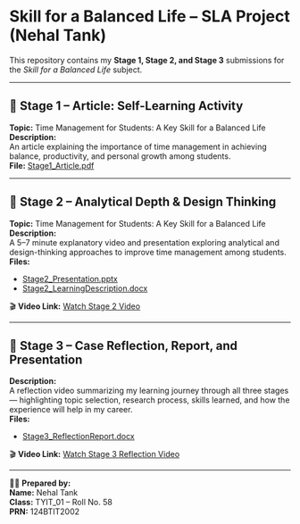 # Skill for a Balanced Life – SLA Project (Nehal Tank)

This repository contains my **Stage 1, Stage 2, and Stage 3** submissions for the *Skill for a Balanced Life* subject.

---

## 📘 Stage 1 – Article: Self-Learning Activity
**Topic:** Time Management for Students: A Key Skill for a Balanced Life  
**Description:**  
An article explaining the importance of time management in achieving balance, productivity, and personal growth among students.  
**File:** [Stage1_Article.pdf](./Stage1_Article.pdf)

---

## 🎥 Stage 2 – Analytical Depth & Design Thinking
**Topic:** Time Management for Students: A Key Skill for a Balanced Life  
**Description:**  
A 5–7 minute explanatory video and presentation exploring analytical and design-thinking approaches to improve time management among students.  
**Files:**  
- [Stage2_Presentation.pptx](./Stage2_Presentation.pptx)  
- [Stage2_LearningDescription.docx](./Stage2_LearningDescription.docx)  

🎬 **Video Link:** [Watch Stage 2 Video](https://drive.google.com/your-link-here)

---

## 🌱 Stage 3 – Case Reflection, Report, and Presentation
**Description:**  
A reflection video summarizing my learning journey through all three stages — highlighting topic selection, research process, skills learned, and how the experience will help in my career.  
**Files:**  
- [Stage3_ReflectionReport.docx](./Stage3_ReflectionReport.docx)

🎬 **Video Link:** [Watch Stage 3 Reflection Video](https://drive.google.com/your-link-here)

---

👩‍💻 **Prepared by:**  
**Name:** Nehal Tank  
**Class:** TYIT_01 – Roll No. 58  
**PRN:** 124BTIT2002

